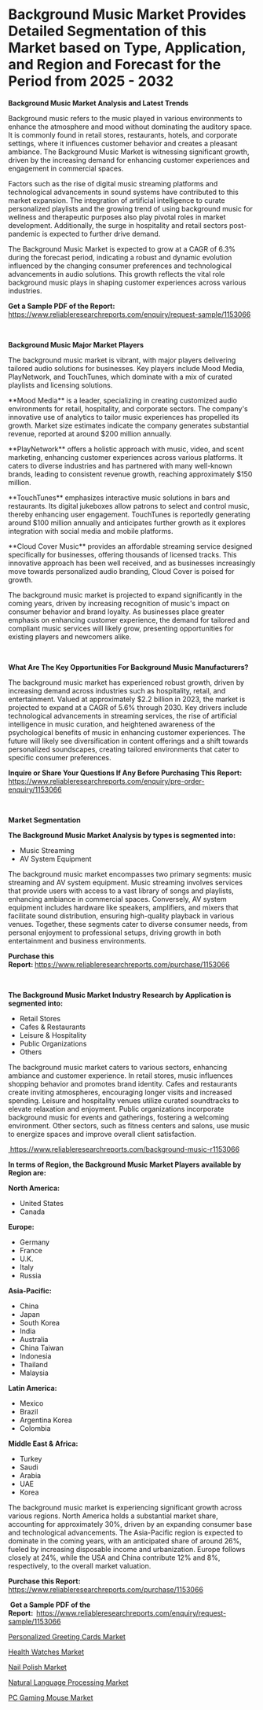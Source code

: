 <p><h1>Background Music Market Provides Detailed Segmentation of this Market based on Type, Application, and Region and Forecast for the Period from 2025 - 2032</h1></p><p><strong>Background Music Market Analysis and Latest Trends</strong></p>
<p><p>Background music refers to the music played in various environments to enhance the atmosphere and mood without dominating the auditory space. It is commonly found in retail stores, restaurants, hotels, and corporate settings, where it influences customer behavior and creates a pleasant ambiance. The Background Music Market is witnessing significant growth, driven by the increasing demand for enhancing customer experiences and engagement in commercial spaces. </p><p>Factors such as the rise of digital music streaming platforms and technological advancements in sound systems have contributed to this market expansion. The integration of artificial intelligence to curate personalized playlists and the growing trend of using background music for wellness and therapeutic purposes also play pivotal roles in market development. Additionally, the surge in hospitality and retail sectors post-pandemic is expected to further drive demand. </p><p>The Background Music Market is expected to grow at a CAGR of 6.3% during the forecast period, indicating a robust and dynamic evolution influenced by the changing consumer preferences and technological advancements in audio solutions. This growth reflects the vital role background music plays in shaping customer experiences across various industries.</p></p>
<p><strong>Get a Sample PDF of the Report:&nbsp;</strong> <a href="https://www.reliableresearchreports.com/enquiry/request-sample/1153066?utm_campaign=12&utm_medium=2&utm_source=Github&utm_content=ia&utm_term=09022025&utm_id=background-music">https://www.reliableresearchreports.com/enquiry/request-sample/1153066</a></p>
<p>&nbsp;</p>
<p><strong>Background Music Major Market Players</strong></p>
<p><p>The background music market is vibrant, with major players delivering tailored audio solutions for businesses. Key players include Mood Media, PlayNetwork, and TouchTunes, which dominate with a mix of curated playlists and licensing solutions.</p><p>**Mood Media** is a leader, specializing in creating customized audio environments for retail, hospitality, and corporate sectors. The company's innovative use of analytics to tailor music experiences has propelled its growth. Market size estimates indicate the company generates substantial revenue, reported at around $200 million annually.</p><p>**PlayNetwork** offers a holistic approach with music, video, and scent marketing, enhancing customer experiences across various platforms. It caters to diverse industries and has partnered with many well-known brands, leading to consistent revenue growth, reaching approximately $150 million.</p><p>**TouchTunes** emphasizes interactive music solutions in bars and restaurants. Its digital jukeboxes allow patrons to select and control music, thereby enhancing user engagement. TouchTunes is reportedly generating around $100 million annually and anticipates further growth as it explores integration with social media and mobile platforms.</p><p>**Cloud Cover Music** provides an affordable streaming service designed specifically for businesses, offering thousands of licensed tracks. This innovative approach has been well received, and as businesses increasingly move towards personalized audio branding, Cloud Cover is poised for growth.</p><p>The background music market is projected to expand significantly in the coming years, driven by increasing recognition of music's impact on consumer behavior and brand loyalty. As businesses place greater emphasis on enhancing customer experience, the demand for tailored and compliant music services will likely grow, presenting opportunities for existing players and newcomers alike.</p></p>
<p>&nbsp;</p>
<p><strong>What Are The Key Opportunities For Background Music Manufacturers?</strong></p>
<p><p>The background music market has experienced robust growth, driven by increasing demand across industries such as hospitality, retail, and entertainment. Valued at approximately $2.2 billion in 2023, the market is projected to expand at a CAGR of 5.6% through 2030. Key drivers include technological advancements in streaming services, the rise of artificial intelligence in music curation, and heightened awareness of the psychological benefits of music in enhancing customer experiences. The future will likely see diversification in content offerings and a shift towards personalized soundscapes, creating tailored environments that cater to specific consumer preferences.</p></p>
<p><strong>Inquire or Share Your Questions If Any Before Purchasing This Report:</strong> <a href="https://www.reliableresearchreports.com/enquiry/pre-order-enquiry/1153066?utm_campaign=12&utm_medium=2&utm_source=Github&utm_content=ia&utm_term=09022025&utm_id=background-music">https://www.reliableresearchreports.com/enquiry/pre-order-enquiry/1153066</a></p>
<p>&nbsp;</p>
<p><strong>Market Segmentation</strong></p>
<p><strong>The Background Music Market Analysis by types is segmented into:</strong></p>
<p><ul><li>Music Streaming</li><li>AV System Equipment</li></ul></p>
<p><p>The background music market encompasses two primary segments: music streaming and AV system equipment. Music streaming involves services that provide users with access to a vast library of songs and playlists, enhancing ambiance in commercial spaces. Conversely, AV system equipment includes hardware like speakers, amplifiers, and mixers that facilitate sound distribution, ensuring high-quality playback in various venues. Together, these segments cater to diverse consumer needs, from personal enjoyment to professional setups, driving growth in both entertainment and business environments.</p></p>
<p><strong>Purchase this Report:&nbsp;</strong><a href="https://www.reliableresearchreports.com/purchase/1153066?utm_campaign=12&utm_medium=2&utm_source=Github&utm_content=ia&utm_term=09022025&utm_id=background-music">https://www.reliableresearchreports.com/purchase/1153066</a></p>
<p>&nbsp;</p>
<p><strong>The Background Music Market Industry Research by Application is segmented into:</strong></p>
<p><ul><li>Retail Stores</li><li>Cafes & Restaurants</li><li>Leisure & Hospitality</li><li>Public Organizations</li><li>Others</li></ul></p>
<p><p>The background music market caters to various sectors, enhancing ambiance and customer experience. In retail stores, music influences shopping behavior and promotes brand identity. Cafes and restaurants create inviting atmospheres, encouraging longer visits and increased spending. Leisure and hospitality venues utilize curated soundtracks to elevate relaxation and enjoyment. Public organizations incorporate background music for events and gatherings, fostering a welcoming environment. Other sectors, such as fitness centers and salons, use music to energize spaces and improve overall client satisfaction.</p></p>
<p><a href="https://www.reliableresearchreports.com/background-music-r1153066?utm_campaign=12&utm_medium=2&utm_source=Github&utm_content=ia&utm_term=09022025&utm_id=background-music">&nbsp;https://www.reliableresearchreports.com/background-music-r1153066</a></p>
<p><strong>In terms of Region, the Background Music Market Players available by Region are:</strong></p>
<p>
    <p> <strong> North America: </strong>
        <ul>
            <li>United States</li>
            <li>Canada</li>
        </ul>
        </p> 
    <p> <strong> Europe: </strong>
        <ul>
            <li>Germany</li>
            <li>France</li>
            <li>U.K.</li>
            <li>Italy</li>
            <li>Russia</li>
        </ul>
        </p> 
    <p> <strong> Asia-Pacific: </strong>
        <ul>
            <li>China</li>
            <li>Japan</li>
            <li>South Korea</li>
            <li>India</li>
            <li>Australia</li>
            <li>China Taiwan</li>
            <li>Indonesia</li>
            <li>Thailand</li>
            <li>Malaysia</li>
        </ul>
        </p> 
    <p> <strong> Latin America: </strong>
        <ul>
            <li>Mexico</li>
            <li>Brazil</li>
            <li>Argentina Korea</li>
            <li>Colombia</li>
        </ul>
        </p> 
    <p> <strong> Middle East & Africa: </strong>
        <ul>
            <li>Turkey</li>
            <li>Saudi</li>
            <li>Arabia</li>
            <li>UAE</li>
            <li>Korea</li>
        </ul>
    </p>
    </p>
<p><p>The background music market is experiencing significant growth across various regions. North America holds a substantial market share, accounting for approximately 30%, driven by an expanding consumer base and technological advancements. The Asia-Pacific region is expected to dominate in the coming years, with an anticipated share of around 26%, fueled by increasing disposable income and urbanization. Europe follows closely at 24%, while the USA and China contribute 12% and 8%, respectively, to the overall market valuation.</p></p>
<p><strong>Purchase this Report: </strong><a href="https://www.reliableresearchreports.com/purchase/1153066?utm_campaign=12&utm_medium=2&utm_source=Github&utm_content=ia&utm_term=09022025&utm_id=background-music">https://www.reliableresearchreports.com/purchase/1153066</a></p>
<p>&nbsp;<strong>Get a Sample PDF of the Report:&nbsp;&nbsp;</strong><a href="https://www.reliableresearchreports.com/enquiry/request-sample/1153066?utm_campaign=12&utm_medium=2&utm_source=Github&utm_content=ia&utm_term=09022025&utm_id=background-music">https://www.reliableresearchreports.com/enquiry/request-sample/1153066</a></p>
<p><strong></strong></p>
<p><p><a href="https://github.com/rushanday/Market-Research-Report-List-1/blob/main/personalized-greeting-cards-market.md?utm_campaign=12&utm_medium=2&utm_source=Github&utm_content=ia&utm_term=09022025&utm_id=background-music">Personalized Greeting Cards Market</a></p><p><a href="https://github.com/katonmarti489/Market-Research-Report-List-1/blob/main/health-watches-market.md?utm_campaign=12&utm_medium=2&utm_source=Github&utm_content=ia&utm_term=09022025&utm_id=background-music">Health Watches Market</a></p><p><a href="https://github.com/mshiradeth/Market-Research-Report-List-1/blob/main/nail-polish-market.md?utm_campaign=12&utm_medium=2&utm_source=Github&utm_content=ia&utm_term=09022025&utm_id=background-music">Nail Polish Market</a></p><p><a href="https://github.com/sadithsondah72/Market-Research-Report-List-1/blob/main/natural-language-processing-market.md?utm_campaign=12&utm_medium=2&utm_source=Github&utm_content=ia&utm_term=09022025&utm_id=background-music">Natural Language Processing Market</a></p><p><a href="https://github.com/nemcemakoi/Market-Research-Report-List-1/blob/main/pc-gaming-mouse-market.md?utm_campaign=12&utm_medium=2&utm_source=Github&utm_content=ia&utm_term=09022025&utm_id=background-music">PC Gaming Mouse Market</a></p></p>